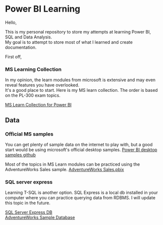 # Power BI Learning

Hello,  
  
This is my personal repository to store my attempts at learning Power BI, SQL and Data Analysis.  
My goal is to attempt to store most of what I learned and create documentation.
  
  
First off,  
### MS Learning Collection
In my opinion, the learn modules from microsoft is extensive and may even reveal features you have overlooked.  
It's a good place to start. Here is my MS learn collection. The order is based on the PL-300 exam topics.  
  
[MS Learn Collection for Power BI](https://docs.microsoft.com/en-us/users/ericpineda-1199/collections/y38dfj7j566mjx)

## Data

### Official MS samples
You can get plenty of sample data on the internet to play with, but a good start would be using microsoft's official desktop samples.
[Power BI desktop samples github](https://github.com/microsoft/powerbi-desktop-samples)  
  
Most of the topics in MS Learn modules can be practiced using the AdventureWorks Sales sample.
[AdventureWorks Sales.pbix](https://github.com/microsoft/powerbi-desktop-samples/blob/main/AdventureWorks%20Sales%20Sample/AdventureWorks%20Sales.pbix)
  
### SQL server express
Learning T-SQL is another option. SQL Express is a local db installed in your computer where you can practice querying data from RDBMS. I will update this topic in the future.
  
[SQL Server Express DB](https://docs.microsoft.com/en-us/sql/database-engine/configure-windows/sql-server-express-localdb?view=sql-server-ver16)  
[AdventureWorks Sample Database](https://docs.microsoft.com/en-us/sql/samples/adventureworks-install-configure?view=sql-server-ver16&tabs=ssms)
